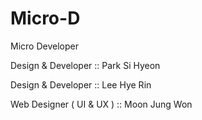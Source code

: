 # Micro-D
Micro Developer

Design & Developer :: Park Si Hyeon

Design & Developer :: Lee Hye Rin

Web Designer ( UI & UX ) :: Moon Jung Won
